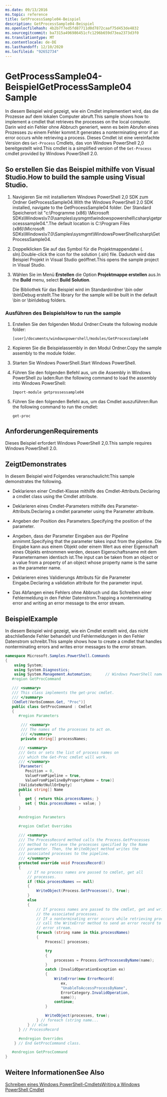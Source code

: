 ```yaml
---
ms.date: 09/13/2016
ms.topic: reference
title: GetProcessSample04-Beispiel
description: GetProcessSample04-Beispiel
ms.openlocfilehash: 4b2b7f7ed5fd87711d0d7872caaf75d453de4832
ms.sourcegitcommit: ba7315a496986451cfc1296b659d73ea2373d3f0
ms.translationtype: MT
ms.contentlocale: de-DE
ms.lasthandoff: 12/10/2020
ms.locfileid: "92652734"
---
```

# <a name="getprocesssample04-sample"></a><span data-ttu-id="95dcf-103">GetProcessSample04-Beispiel</span><span class="sxs-lookup"><span data-stu-id="95dcf-103">GetProcessSample04 Sample</span></span>

<span data-ttu-id="95dcf-104">In diesem Beispiel wird gezeigt, wie ein Cmdlet implementiert wird, das die Prozesse auf dem lokalen Computer abruft.</span><span class="sxs-lookup"><span data-stu-id="95dcf-104">This sample shows how to implement a cmdlet that retrieves the processes on the local computer.</span></span> <span data-ttu-id="95dcf-105">Darin wird ein Fehler ohne Abbruch generiert, wenn es beim Abrufen eines Prozesses zu einem Fehler kommt.</span><span class="sxs-lookup"><span data-stu-id="95dcf-105">It generates a nonterminating error if an error occurs while retrieving a process.</span></span> <span data-ttu-id="95dcf-106">Dieses Cmdlet ist eine vereinfachte Version des `Get-Process` Cmdlets, das von Windows PowerShell 2,0 bereitgestellt wird.</span><span class="sxs-lookup"><span data-stu-id="95dcf-106">This cmdlet is a simplified version of the `Get-Process` cmdlet provided by Windows PowerShell 2.0.</span></span>

## <a name="how-to-build-the-sample-using-visual-studio"></a><span data-ttu-id="95dcf-107">So erstellen Sie das Beispiel mithilfe von Visual Studio.</span><span class="sxs-lookup"><span data-stu-id="95dcf-107">How to build the sample using Visual Studio.</span></span>

1. <span data-ttu-id="95dcf-108">Navigieren Sie mit installiertem Windows PowerShell 2,0 SDK zum Ordner GetProcessSample04.</span><span class="sxs-lookup"><span data-stu-id="95dcf-108">With the Windows PowerShell 2.0 SDK installed, navigate to the GetProcessSample04 folder.</span></span> <span data-ttu-id="95dcf-109">Der Standard Speicherort ist "c:\Programme (x86) \Microsoft SDKs\Windows\v7.0\samples\sysmgmt\windowspowershell\csharp\getprocesssample04.".</span><span class="sxs-lookup"><span data-stu-id="95dcf-109">The default location is C:\Program Files (x86)\Microsoft SDKs\Windows\v7.0\Samples\sysmgmt\WindowsPowerShell\csharp\GetProcessSample04.</span></span>

2. <span data-ttu-id="95dcf-110">Doppelklicken Sie auf das Symbol für die Projektmappendatei (. sln).</span><span class="sxs-lookup"><span data-stu-id="95dcf-110">Double-click the icon for the solution (.sln) file.</span></span> <span data-ttu-id="95dcf-111">Dadurch wird das Beispiel Projekt in Visual Studio geöffnet.</span><span class="sxs-lookup"><span data-stu-id="95dcf-111">This opens the sample project in Visual Studio.</span></span>

3. <span data-ttu-id="95dcf-112">Wählen Sie im Menü **Erstellen** die Option **Projektmappe erstellen** aus.</span><span class="sxs-lookup"><span data-stu-id="95dcf-112">In the **Build** menu, select **Build Solution**.</span></span>

    <span data-ttu-id="95dcf-113">Die Bibliothek für das Beispiel wird im Standardordner \bin oder \bin\Debug erstellt.</span><span class="sxs-lookup"><span data-stu-id="95dcf-113">The library for the sample will be built in the default \bin or \bin\debug folders.</span></span>

### <a name="how-to-run-the-sample"></a><span data-ttu-id="95dcf-114">Ausführen des Beispiels</span><span class="sxs-lookup"><span data-stu-id="95dcf-114">How to run the sample</span></span>

1. <span data-ttu-id="95dcf-115">Erstellen Sie den folgenden Modul Ordner:</span><span class="sxs-lookup"><span data-stu-id="95dcf-115">Create the following module folder:</span></span>

    `[user]/documents/windowspowershell/modules/GetProcessSample04`

2. <span data-ttu-id="95dcf-116">Kopieren Sie die Beispielassembly in den Modul Ordner.</span><span class="sxs-lookup"><span data-stu-id="95dcf-116">Copy the sample assembly to the module folder.</span></span>

3. <span data-ttu-id="95dcf-117">Starten Sie Windows PowerShell.</span><span class="sxs-lookup"><span data-stu-id="95dcf-117">Start Windows PowerShell.</span></span>

4. <span data-ttu-id="95dcf-118">Führen Sie den folgenden Befehl aus, um die Assembly in Windows PowerShell zu laden:</span><span class="sxs-lookup"><span data-stu-id="95dcf-118">Run the following command to load the assembly into Windows PowerShell:</span></span>

    `Import-module getprossessample04`

5. <span data-ttu-id="95dcf-119">Führen Sie den folgenden Befehl aus, um das Cmdlet auszuführen:</span><span class="sxs-lookup"><span data-stu-id="95dcf-119">Run the following command to run the cmdlet:</span></span>

    `get-proc`

## <a name="requirements"></a><span data-ttu-id="95dcf-120">Anforderungen</span><span class="sxs-lookup"><span data-stu-id="95dcf-120">Requirements</span></span>

<span data-ttu-id="95dcf-121">Dieses Beispiel erfordert Windows PowerShell 2,0.</span><span class="sxs-lookup"><span data-stu-id="95dcf-121">This sample requires Windows PowerShell 2.0.</span></span>

## <a name="demonstrates"></a><span data-ttu-id="95dcf-122">Zeigt</span><span class="sxs-lookup"><span data-stu-id="95dcf-122">Demonstrates</span></span>

<span data-ttu-id="95dcf-123">In diesem Beispiel wird Folgendes veranschaulicht:</span><span class="sxs-lookup"><span data-stu-id="95dcf-123">This sample demonstrates the following.</span></span>

- <span data-ttu-id="95dcf-124">Deklarieren einer Cmdlet-Klasse mithilfe des Cmdlet-Attributs.</span><span class="sxs-lookup"><span data-stu-id="95dcf-124">Declaring a cmdlet class using the Cmdlet attribute.</span></span>

- <span data-ttu-id="95dcf-125">Deklarieren eines Cmdlet-Parameters mithilfe des Parameter-Attributs.</span><span class="sxs-lookup"><span data-stu-id="95dcf-125">Declaring a cmdlet parameter using the Parameter attribute.</span></span>

- <span data-ttu-id="95dcf-126">Angeben der Position des Parameters.</span><span class="sxs-lookup"><span data-stu-id="95dcf-126">Specifying the position of the parameter.</span></span>

- <span data-ttu-id="95dcf-127">Angeben, dass der Parameter Eingaben aus der Pipeline annimmt.</span><span class="sxs-lookup"><span data-stu-id="95dcf-127">Specifying that the parameter takes input from the pipeline.</span></span> <span data-ttu-id="95dcf-128">Die Eingabe kann aus einem Objekt oder einem Wert aus einer Eigenschaft eines Objekts entnommen werden, dessen Eigenschaftsname mit dem Parameternamen identisch ist.</span><span class="sxs-lookup"><span data-stu-id="95dcf-128">The input can be taken from an object or a value from a property of an object whose property name is the same as the parameter name.</span></span>

- <span data-ttu-id="95dcf-129">Deklarieren eines Validierungs Attributs für die Parameter Eingabe.</span><span class="sxs-lookup"><span data-stu-id="95dcf-129">Declaring a validation attribute for the parameter input.</span></span>

- <span data-ttu-id="95dcf-130">Das Abfangen eines Fehlers ohne Abbruch und das Schreiben einer Fehlermeldung in den Fehler Datenstrom.</span><span class="sxs-lookup"><span data-stu-id="95dcf-130">Trapping a nonterminating error and writing an error message to the error stream.</span></span>

## <a name="example"></a><span data-ttu-id="95dcf-131">Beispiel</span><span class="sxs-lookup"><span data-stu-id="95dcf-131">Example</span></span>

<span data-ttu-id="95dcf-132">In diesem Beispiel wird gezeigt, wie ein Cmdlet erstellt wird, das nicht abschließende Fehler behandelt und Fehlermeldungen in den Fehler Datenstrom schreibt.</span><span class="sxs-lookup"><span data-stu-id="95dcf-132">This sample shows how to create a cmdlet that handles nonterminating errors and writes error messages to the error stream.</span></span>

```csharp
namespace Microsoft.Samples.PowerShell.Commands
{
    using System;
    using System.Diagnostics;
    using System.Management.Automation;      // Windows PowerShell namespace.
   #region GetProcCommand

   /// <summary>
   /// This class implements the get-proc cmdlet.
   /// </summary>
   [Cmdlet(VerbsCommon.Get, "Proc")]
   public class GetProcCommand : Cmdlet
   {
      #region Parameters

       /// <summary>
       /// The names of the processes to act on.
       /// </summary>
       private string[] processNames;

      /// <summary>
      /// Gets or sets the list of process names on
      /// which the Get-Proc cmdlet will work.
      /// </summary>
      [Parameter(
         Position = 0,
         ValueFromPipeline = true,
         ValueFromPipelineByPropertyName = true)]
      [ValidateNotNullOrEmpty]
      public string[] Name
      {
         get { return this.processNames; }
         set { this.processNames = value; }
      }

      #endregion Parameters

      #region Cmdlet Overrides

      /// <summary>
      /// The ProcessRecord method calls the Process.GetProcesses
      /// method to retrieve the processes specified by the Name
      /// parameter. Then, the WriteObject method writes the
      /// associated processes to the pipeline.
      /// </summary>
      protected override void ProcessRecord()
      {
          // If no process names are passed to cmdlet, get all
          // processes.
          if (this.processNames == null)
          {
              WriteObject(Process.GetProcesses(), true);
          }
          else
          {
              // If process names are passed to the cmdlet, get and write
              // the associated processes.
              // If a nonterminating error occurs while retrieving processes,
              // call the WriteError method to send an error record to the
              // error stream.
              foreach (string name in this.processNames)
              {
                  Process[] processes;

                  try
                  {
                      processes = Process.GetProcessesByName(name);
                  }
                  catch (InvalidOperationException ex)
                  {
                      WriteError(new ErrorRecord(
                         ex,
                         "UnableToAccessProcessByName",
                         ErrorCategory.InvalidOperation,
                         name));
                      continue;
                  }

                  WriteObject(processes, true);
              } // foreach (string name...
          } // else
      } // ProcessRecord

      #endregion Overrides
    } // End GetProcCommand class.

   #endregion GetProcCommand
}
```

## <a name="see-also"></a><span data-ttu-id="95dcf-133">Weitere Informationen</span><span class="sxs-lookup"><span data-stu-id="95dcf-133">See Also</span></span>

[<span data-ttu-id="95dcf-134">Schreiben eines Windows PowerShell-Cmdlets</span><span class="sxs-lookup"><span data-stu-id="95dcf-134">Writing a Windows PowerShell Cmdlet</span></span>](./writing-a-windows-powershell-cmdlet.md)
